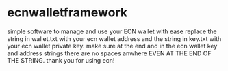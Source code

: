 # ecnwalletframework
simple software to manage and use your ECN wallet with ease 
replace the string in wallet.txt with your ecn wallet address
and the string in key.txt with your ecn wallet private key. 
make sure at the end and in the ecn wallet key and address strings there are no spaces anwhere EVEN AT THE END OF THE STRING.
thank you for using ecn!
